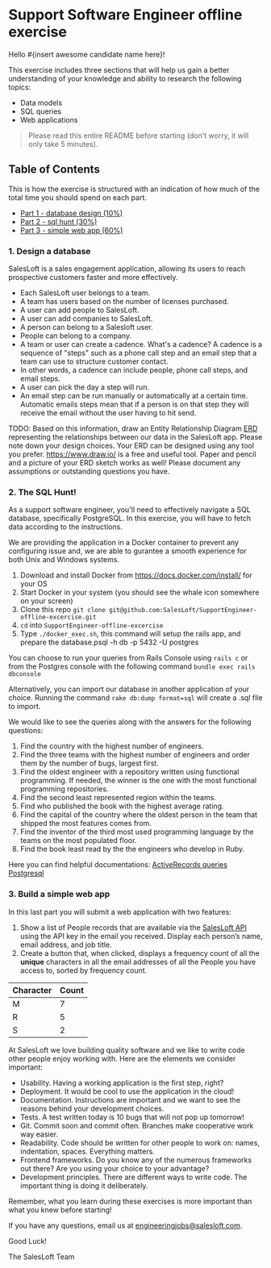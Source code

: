 # Support Software Engineer offline exercise

Hello #{insert awesome candidate name here}!

This exercise includes three sections that will help us gain a better understanding of your knowledge and ability to research the following topics:

- Data models
- SQL queries
- Web applications

> Please read this entire README before starting (don't worry, it will only take 5 minutes).

## Table of Contents

This is how the exercise is structured with an indication of how much of the total time you should spend on each part.

- [Part 1 - database design (10%)](#1-design-a-database)
- [Part 2 - sql hunt (30%)](#2-the-sql-hunt)
- [Part 3 - simple web app (60%)](#3-build-a-simple-web-app)

### 1. Design a database

SalesLoft is a sales engagement application, allowing its users to reach prospective customers faster and more effectively.

- Each SalesLoft user belongs to a team.
- A team has users based on the number of licenses purchased.
- A user can add people to SalesLoft.
- A user can add companies to SalesLoft.
- A person can belong to a Salesloft user.
- People can belong to a company.
- A team or user can create a cadence. What's a cadence? A cadence is a sequence of "steps" such as a phone call step and an email step that a team can use to structure customer contact.
- In other words, a cadence can include people, phone call steps, and email steps.
- A user can pick the day a step will run.
- An email step can be run manually or automatically at a certain time.  Automatic emails steps mean that if a person is on that step they will receive the email without the user having to hit send.

TODO: Based on this information, draw an Entity Relationship Diagram [ERD](https://www.lucidchart.com/pages/er-diagrams) representing the relationships between our data in the SalesLoft app. Please note down your design choices. Your ERD can be designed using any tool you prefer. https://www.draw.io/ is a free and useful tool. Paper and pencil and a picture of your ERD sketch works as well!  Please document any assumptions or outstanding questions you have.

### 2. The SQL Hunt!

As a support software engineer, you'll need to effectively navigate a SQL database, specifically PostgreSQL. In this exercise, you will have to fetch data according to the instructions.

We are providing the application in a Docker container to prevent any configuring issue and, we are able to gurantee a smooth experience for both Unix and Windows systems.


1. Download and install Docker from https://docs.docker.com/install/ for your OS
2. Start Docker in your system (you should see the whale icon somewhere on your screen)
3. Clone this repo `git clone git@github.com:SalesLoft/SupportEngineer-offline-excercise.git`
4. `cd` into `SupportEngineer-offline-excercise`
5. Type `./docker_exec.sh`, this command will setup the rails app, and prepare the database.psql -h db -p 5432 -U postgres

You can choose to run your queries from Rails Console using `rails c` or from the Postgres console with the following command `bundle exec rails dbconsole`

Alternatively, you can import our database in another application of your choice. Running the command `rake db:dump format=sql` will create a .sql file to import.

We would like to see the queries along with the answers for the following questions:

1. Find the country with the highest number of engineers.
2. Find the three teams with the highest number of engineers and order them by the number of bugs, largest first.
3. Find the oldest engineer with a repository written using functional programming. If needed, the winner is the one with the most functional programming repositories.
4. Find the second least represented region within the teams.
5. Find who published the book with the highest average rating.
6. Find the capital of the country where the oldest person in the team that shipped the most features comes from.
7. Find the inventor of the third most used programming language by the teams on the most populated floor.
8. Find the book least read by the the engineers who develop in Ruby.

Here you can find helpful documentations: [ActiveRecords queries](https://guides.rubyonrails.org/active_record_querying.html) [Postgresql](http://www.postgresqltutorial.com/postgresql-cheat-sheet/) 

### 3. Build a simple web app

In this last part you will submit a web application with two features:

1. Show a list of People records that are available via the [SalesLoft API](https://developers.salesloft.com/api.html#!/People/get_v2_people_json) using the API key in the email you received. Display each person’s name, email address, and job title.
2. Create a button that, when clicked, displays a frequency count of all the **unique** characters in all the email addresses of all the People you have access to, sorted by frequency count.

| Character | Count |
| --------- | ----- |
| M         | 7     |
| R         | 5     |
| S         | 2     |

At SalesLoft we love building quality software and we like to write code other people enjoy working with. Here are the elements we consider important:

- Usability. Having a working application is the first step, right?
- Deployment. It would be cool to use the application in the cloud!
- Documentation. Instructions are important and we want to see the reasons behind your development choices.
- Tests. A test written today is 10 bugs that will not pop up tomorrow!
- Git. Commit soon and commit often. Branches make cooperative work way easier.
- Readability. Code should be written for other people to work on: names, indentation, spaces. Everything matters.
- Frontend frameworks. Do you know any of the numerous frameworks out there? Are you using your choice to your advantage?
- Development principles. There are different ways to write code. The important thing is doing it deliberately.

Remember, what you learn during these exercises is more important than what you knew before starting!

If you have any questions, email us at engineeringjobs@salesloft.com.

Good Luck!

The SalesLoft Team
